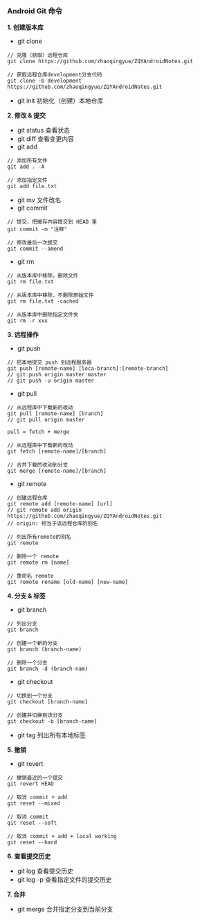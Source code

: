 ### Android Git 命令

**1. 创建版本库**

- git clone <url>
```
// 克隆（获取）远程仓库
git clone https://github.com/zhaoqingyue/ZQYAndroidNotes.git

// 获取远程仓库development分支代码
git clone -b development https://github.com/zhaoqingyue/ZQYAndroidNotes.git
```

- git init 初始化（创建）本地仓库

**2. 修改 & 提交**
- git status 查看状态
- git diff 查看变更内容
- git add
```
// 添加所有文件
git add . -A     

// 添加指定文件
git add file.txt        
```
- git mv <old> <new> 文件改名
- git commit
```
// 提交，把缓存内容提交到 HEAD 里
git commit -m "注释"

// 修改最后一次提交
git commit --amend
```
- git rm
```
// 从版本库中移除，删除文件
git rm file.txt    

// 从版本库中移除，不删除原始文件
git rm file.txt -cached 

// 从版本库中删除指定文件夹
git rm -r xxx           
```

**3. 远程操作**
- git push
```
// 把本地提交 push 到远程服务器
git push [remote-name] [loca-branch]:[remote-branch]
// git push origin master:master
// git push -u origin master
```
- git pull
```
// 从远程库中下载新的改动
git pull [remote-name] [branch]
// git pull origin master

pull = fetch + merge

// 从远程库中下载新的改动
git fetch [remote-name]/[branch]

// 合并下载的改动到分支
git merge [remote-name]/[branch]
```
- git remote
```
// 创建远程仓库
git remote add [remote-name] [url]
// git remote add origin https://github.com/zhaoqingyue/ZQYAndroidNotes.git
// origin: 相当于该远程仓库的别名

// 列出所有remote的别名
git remote

// 删除一个 remote
git remote rm [name]

// 重命名 remote
git remote rename [old-name] [new-name]
```

**4. 分支 & 标签**
- git branch
```
// 列出分支
git branch

// 创建一个新的分支
git branch (branch-name)

// 删除一个分支
git branch -d (branch-nam)
```
- git checkout
```
// 切换到一个分支
git checkout [branch-name]

// 创建并切换到该分支
git checkout -b [branch-name]
```
- git tag 列出所有本地标签

**5. 撤销**
- git revert
```
// 撤销最近的一个提交
git revert HEAD

// 取消 commit + add
git reset --mixed

// 取消 commit
git reset --soft

// 取消 commit + add + local working
git reset --hard
```

**6. 查看提交历史**
- git log 查看提交历史
- git log -p <file> 查看指定文件的提交历史

**7. 合并** 
- git merge <branch> 合并指定分支到当前分支